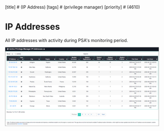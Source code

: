 [title] # (IP Address)
[tags] # (privilege manager)
[priority] # (4610)
# IP Addresses

All IP addresses with activity during PSA's monitoring period.

![ip address](images/ip-address.png "IP Addresses Overview")
